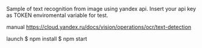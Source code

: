 Sample of text recognition from image using yandex api.
Insert your api key as TOKEN enviromental variable for test.

manual https://cloud.yandex.ru/docs/vision/operations/ocr/text-detection

launch $ npm install
$ npm start
